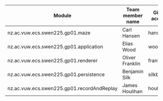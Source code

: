| Module          | Team member name   | GitLab account  |
| --------------- | ------------------ | --------------- |
| nz.ac.vuw.ecs.swen225.gp01.maze            | Carl Hansen        | hansencarl      |
| nz.ac.vuw.ecs.swen225.gp01.application     | Elias Wood         | woodelia        |
| nz.ac.vuw.ecs.swen225.gp01.renderer        | Oliver Franklin    | frankloliv      |
| nz.ac.vuw.ecs.swen225.gp01.persistence     | Benjamin Silk      | silkbenj        |
| nz.ac.vuw.ecs.swen225.gp01.recordAndReplay | James Houlihan     | houlihjame      |